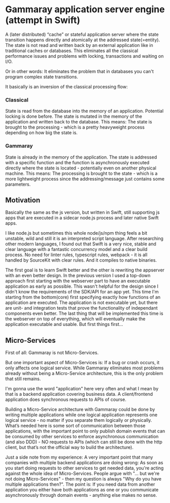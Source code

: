 # Gammaray application server engine (attempt in Swift)

A (later distributed) “cache” or stateful application server where the state transition happens directly and atomically at the addressed state(=entity). The state is not read and written back by an external application like in traditional caches or databases. This eliminates all the classical performance issues and problems with locking, transactions and waiting on I/O.

Or in other words: It eliminates the problem that in databases you can't program complex state transitions.

It basically is an inversion of the classical processing flow:

### Classical
State is read from the database into the memory of an application. Potential locking is done before. The state is mutated in the memory of the application and written back to the database. This means: The state is brought to the processing - which is a pretty heavyweight process depending on how big the state is.

### Gammaray
State is already in the memory of the application. The state is addressed with a specific function and the function is asynchronously executed directly where the state is located - potentially even on another physical machine. This means: The processing is brought to the state - which is a more lightweight process since the addressing/message just contains some parameters.

## Motivation

Basically the same as the js version, but written in Swift, still supporting js apps that are executed in a sidecar node.js process and later native Swift apps.

I like node.js but sometimes this whole node/js/npm thing feels a bit unstable, wild and still it is an interpreted script language. After researching other modern languages, I found out that Swift is a very nice, stable and clear language with a fantastic concurrency model and a clear build process. No need for linter rules, typescript rules, webpack - it is all handled by SourceKit with clear rules. And it compiles to native binaries.

The first goal is to learn Swift better and the other is rewriting the appserver with an even better design. In the previous version I used a top-down approach first starting with the webserver part to have an executable application as early as possible. This wasn't helpful for the design since I didn't know the requirements of the SDK/API for an app yet. This time I'm starting from the bottom(core) first specifying exactly how functions of an application are executed. The application is not executable yet, but there are unit- and integration tests that prove the functionality of independant components even better. The last thing that will be implemented this time is the webserver on top of everything, which will eventually make the application executable and usable. But first things first...

## Micro-Services
First of all: Gammaray is not Micro-Services.

But one important aspect of Micro-Services is: If a bug or crash occurs, it only affects one logical service. While Gammaray eliminates most problems already without being a Micro-Service architecture, this is the only problem that still remains.

I'm gonna use the word "application" here very often and what I mean by that is a backend application covering business data. A client/frontend application does synchronous requests to APIs of course.

Building a Micro-Service architecture with Gammaray could be done by writing multiple applications while one logical application represents one logical service - no matter if you separate them logically or physically.
What’s needed here is some sort of communication between those applications, with the important point to only publish domain events that can be consumed by other services to enforce asynchronous communication (and also DDD) - NO requests to APIs (which can still be done with the http client, but that’s not the official way to build the architecture).

Just a side note from my experience: A very important point that many companies with multiple backend applications are doing wrong: As soon as you start doing requests to other services to get needed data, you're acting against the whole idea of Micro-Services. People argue with "... but we're not doing Micro-Services" - then my question is always "Why do you have multiple applications then?". The point is: If you need data from another application you either have both applications as one or you communicate asynchronously through domain events - anything else makes no sense.
